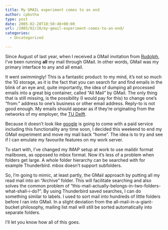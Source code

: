 ```yaml
---
title: My GMAIL experiment comes to an end
author: cpbotha
type: post
date: 2005-02-28T18:50:46+00:00
url: /2005/02/28/my-gmail-experiment-comes-to-an-end/
categories:
  - Uncategorized

---
```

Since August of last year, when I received a GMail invitation from [Rudolph][1], I&#8217;ve been running **all** my mail through GMail. In other words, GMail was my primary interface to any and all email.

It went swimmingly! This is a fantastic product: to my mind, it&#8217;s not so much the 1G storage, as it is the fact that you can search for and find emails in the blink of an eye and, quite importantly, the idea of dumping all processed emails into a great big container, called &#8220;All Mail&#8221; by GMail. The only thing that is still missing, is the possibility (I would pay for this) to change one&#8217;s &#8220;from:&#8221; address to one&#8217;s business or other email address. Reply-to is not good enough. My emails should appear as if they&#8217;re originating from the networks of my employer, the [TU Delft][2].

Because it doesn&#8217;t look like [google][3] is going to come with a paid service including this functionality any time soon, I decided this weekend to end my GMail experiment and move my mail back &#8220;home&#8221;. The idea is to try and see if I can emulate my favourite features on my work server.

To start with, I&#8217;ve changed my IMAP setup at work to use maildir format mailboxes, as opposed to mbox format. Now it&#8217;s less of a problem when folders get large. A whole folder hierarchy can be searched with for example Thunderbird. mbox doesn&#8217;t support subfolders.

So, I&#8217;m going to mimic, at least partly, the GMail approach by putting all my read mail into an &#8220;Archive&#8221; folder. This will facilitate searching and also solves the common problem of &#8220;this-mail-actually-belongs-in-two-folders-what-shall-i-do?&#8221;. By using Thunderbird saved searches, I can do something similar to labels. I used to sort mail into hundreds of little folders before I ran into GMail. In a slight deviation from the all-mail-in-a-giant-bucket philosophy, mailing list mail will still be sorted automatically into separate folders.

I&#8217;ll let you know how all of this goes.

 [1]: http://vdmerwe.net/
 [2]: http://www.tudelft.nl/
 [3]: http://google.com/